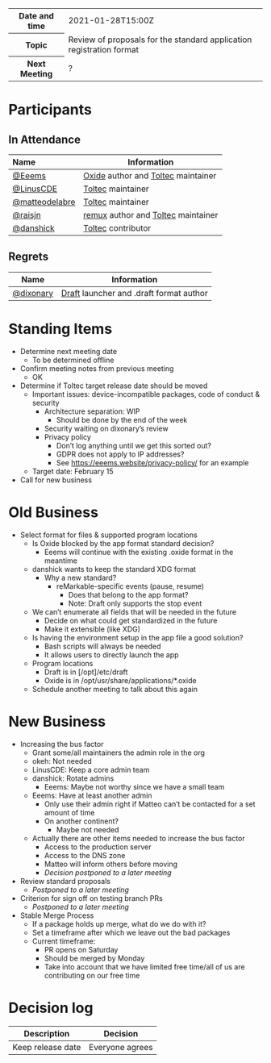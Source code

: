 <table>
<tr>
    <th>Date and time</th>
    <td>2021-01-28T15:00Z</td>
</tr>
<tr>
    <th>Topic</th>
    <td>Review of proposals for the standard application registration format</td>
</tr>
<tr>
    <th>Next Meeting</th>
    <td>?</td>
</tr>
</table>


# Participants

## In Attendance

| Name                                               | Information                                                  |
| :------------------------------------------------- | ------------------------------------------------------------ |
| [@Eeems](https://github.com/Eeems)                 | [Oxide](https://github.com/Eeems/oxide) author and [Toltec](https://github.com/toltec-dev/toltec) maintainer |
| [@LinusCDE](https://github.com/LinusCDE)           | [Toltec](https://github.com/toltec-dev/toltec) maintainer    |
| [@matteodelabre](https://github.com/matteodelabre) | [Toltec](https://github.com/toltec-dev/toltec) maintainer    |
| [@raisjn](https://github.com/raisjn)               | [remux](https://rmkit.dev/apps/remux) author and [Toltec](https://github.com/toltec-dev/toltec) maintainer |
| [@danshick](https://github.com/danshick)           | [Toltec](https://github.com/toltec-dev/toltec) contributor   |

## Regrets

| Name                                               | Information                                                                             |
| -------------------------------------------------- | --------------------------------------------------------------------------------------- |
| [@dixonary](https://github.com/dixonary)           | [Draft](https://github.com/dixonary/draft-reMarkable) launcher and .draft format author |

# Standing Items

- Determine next meeting date
    - To be determined offline
- Confirm meeting notes from previous meeting
    - OK
- Determine if Toltec target release date should be moved
    - Important issues: device-incompatible packages, code of conduct & security
        - Architecture separation: WIP
            - Should be done by the end of the week
        - Security waiting on dixonary’s review
        - Privacy policy
            - Don’t log anything until we get this sorted out?
            - GDPR does not apply to IP addresses?
            - See <https://eeems.website/privacy-policy/> for an example
    - Target date: February 15
- Call for new business

# Old Business

- Select format for files & supported program locations
    - Is Oxide blocked by the app format standard decision?
        - Eeems will continue with the existing .oxide format in the meantime
    - danshick wants to keep the standard XDG format
        - Why a new standard?
            - reMarkable-specific events (pause, resume)
                - Does that belong to the app format?
                - Note: Draft only supports the stop event
    - We can’t enumerate all fields that will be needed in the future
        - Decide on what could get standardized in the future
        - Make it extensible (like XDG)
    - Is having the environment setup in the app file a good solution?
        - Bash scripts will always be needed
        - It allows users to directly launch the app
    - Program locations
        - Draft is in [/opt]/etc/draft
        - Oxide is in /opt/usr/share/applications/*.oxide
    - Schedule another meeting to talk about this again

# New Business

- Increasing the bus factor
    - Grant some/all maintainers the admin role in the org
    - okeh: Not needed
    - LinusCDE: Keep a core admin team
    - danshick: Rotate admins
        - Eeems: Maybe not worthy since we have a small team
    - Eeems: Have at least another admin
        - Only use their admin right if Matteo can’t be contacted for a set amount of time
        - On another continent?
            - Maybe not needed
    - Actually there are other items needed to increase the bus factor
        - Access to the production server
        - Access to the DNS zone
        - Matteo will inform others before moving
        - _Decision postponed to a later meeting_
- Review standard proposals
    - _Postponed to a later meeting_
- Criterion for sign off on testing branch PRs
    - _Postponed to a later meeting_
- Stable Merge Process
    - If a package holds up merge, what do we do with it?
    - Set a timeframe after which we leave out the bad packages
    - Current timeframe:
        - PR opens on Saturday
        - Should be merged by Monday
        - Take into account that we have limited free time/all of us are contributing on our free time

# Decision log

| Description                | Decision               |
| -------------------------- | ---------------------- |
| Keep release date          | Everyone agrees        |
